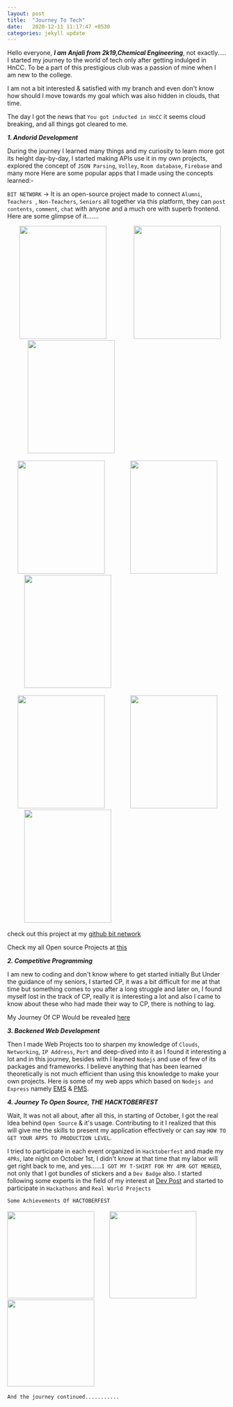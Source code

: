 ```yaml
---
layout: post
title:  "Journey To Tech"
date:   2020-12-11 11:17:47 +0530
categories: jekyll update
---
```


Hello everyone, ***I am Anjali from 2k19,Chemical Engineering***, not exactly.....
I started my journey to the world of tech only after getting indulged in HnCC. To be a part of this prestigious club was a passion of mine when I am new to the college.

I am not a bit interested & satisfied with my branch and even don't know how should I move towards my goal which was also hidden in clouds, that time.

The day I got the news that `You got inducted in HnCC` it seems cloud breaking, and all things got cleared to me.

***1. Andorid Development***

During the journey I learned many things and my curiosity to learn more got its height day-by-day, I started making APIs use it in my own projects, explored the concept of `JSON Parsing`, `Volley`, `Room database`, `Firebase` and many more
Here are some popular apps that I made using the concepts learned:-

`BIT NETWORK` -> It is an open-source project made to connect `Alumni`, `Teachers `, `Non-Teachers`, `Seniors` all together via this platform, they can `post contents`, `comment`, `chat` with anyone and a much ore with superb frontend. Here are some glimpse of it.......

&nbsp;&nbsp; &nbsp; &nbsp; <img src="https://imgur.com/bMOe593.jpg" width="200" height="260"> &nbsp; &nbsp; &nbsp; &nbsp;
&nbsp; &nbsp; &nbsp; &nbsp;<img src="https://imgur.com/H6VxeBM.jpg" width="200" height="260"> &nbsp; &nbsp; &nbsp; &nbsp;
&nbsp;&nbsp; &nbsp; &nbsp;<img src="https://imgur.com/rp2AWvB.jpg" width ="200" height="260"> &nbsp; &nbsp; &nbsp; &nbsp;

&nbsp;&nbsp; &nbsp; &nbsp;<img src="https://imgur.com/XqGViLG.jpg" width="200" height="260"> &nbsp; &nbsp; &nbsp; &nbsp;
&nbsp;&nbsp; &nbsp; &nbsp;<img src="https://imgur.com/wGPUr9j.jpg" width="200" height="260"> &nbsp; &nbsp; &nbsp; &nbsp;
&nbsp;&nbsp; &nbsp; &nbsp;<img src="https://imgur.com/pICgVqk.jpg" width="200" height="260"> &nbsp; &nbsp; &nbsp; &nbsp;

&nbsp;&nbsp; &nbsp; &nbsp;<img src="https://imgur.com/wGPUr9j.jpg" width="200" height="260"> &nbsp; &nbsp; &nbsp; &nbsp;
&nbsp;&nbsp; &nbsp; &nbsp;<img src="https://imgur.com/FIOLAX2.jpg" width="200" height="260"> &nbsp; &nbsp; &nbsp; &nbsp;
&nbsp;&nbsp; &nbsp; &nbsp;<img src="https://imgur.com/pDXX3gp.jpg" width="200" height="260"> &nbsp; &nbsp; &nbsp; &nbsp;


check out this project at my [github bit network][github bit network]

Check my all Open source Projects at [this](https://github.com/anjali1361 "Github Link")

***2. Competitive Programming***

I am new to coding and don't know where to get started initially But Under the guidance of my seniors, I started CP, it was a bit difficult for me at that time but something comes to you after a long struggle and later on, I found myself lost in the track of CP, really it is interesting a lot and also I came to know about these who had made their way to CP, there is nothing to lag.

My Journey Of CP Would be revealed [here](https://github.com/anjali1361/Hackerrank_Solution "Solution to some problems")

***3. Backened Web Development***

Then I made Web Projects too to sharpen my knowledge of `Clouds`, `Networking`, `IP Address`, `Port` and deep-dived into it as I found it interesting a lot and in this journey, besides with I learned `Nodejs` and use of few of its packages and frameworks.
I believe anything that has been learned theoretically is not much efficient than using this knowledge to make your own projects. Here is some of my web apps which based on `Nodejs and Express` namely [EMS][EMS] & [PMS][PMS].

***4. Journey To Open Source, THE HACKTOBERFEST***

Wait, It was not all about, after all this, in starting of October, I got the real Idea behind `Open Source` & it's usage. Contributing to it I realized that this will give me the skills to present my application effectively or can say `HOW TO GET YOUR APPS TO PRODUCTION LEVEL`.

I tried to participate in each event organized in `Hacktoberfest` and made my `4PRs`, late night on October 1st, I didn't know at that time that my labor will get right back to me, and yes......`I GOT MY T-SHIRT FOR MY 4PR GOT MERGED`, not only that I got bundles of stickers and a `Dev Badge` also. I started following some experts in the field of my interest at [Dev Post][Dev Post] and started to participate in `Hackathons` and `Real World Projects`

`Some Achievements Of HACTOBERFEST`
<br>
<br>
<img src="https://imgur.com/YYURFOV.jpg" width ="200" height="200"> &nbsp; &nbsp; &nbsp; &nbsp;
<img src="https://imgur.com/P2SkUKb.jpg" width ="200" height="200"> &nbsp; &nbsp; &nbsp; &nbsp;
<img src="https://imgur.com/s38M7HZ.jpg" width="200" height="200"> &nbsp; &nbsp; &nbsp; &nbsp;

`And the journey continued...........`


<!-- [this]: https://github.com/anjali1361  -->
<!-- [here]: https://github.com/anjali1361/Hackerrank_Solution -->
[github bit network]: https://github.com/anjali1361/Bit-Network
[Dev Post]: https://devpost.com/anjali1361
[EMS]: https://github.com/anjali1361/EMS
[PMS]: https://github.com/anjali1361/PMS